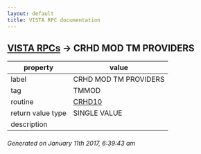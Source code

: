 ```yaml
---
layout: default
title: VISTA RPC documentation
---
```




## [VISTA RPCs](TableOfContent.md) &#8594; CRHD MOD TM PROVIDERS 

 property | value 
--- | --- 
 label | CRHD MOD TM PROVIDERS
 tag | TMMOD
 routine | [CRHD10](http://code.osehra.org/dox/Routine_CRHD10_source.html)
 return value type | SINGLE VALUE
 description | 




 ###### Generated on January 11th 2017, 6:39:43 am